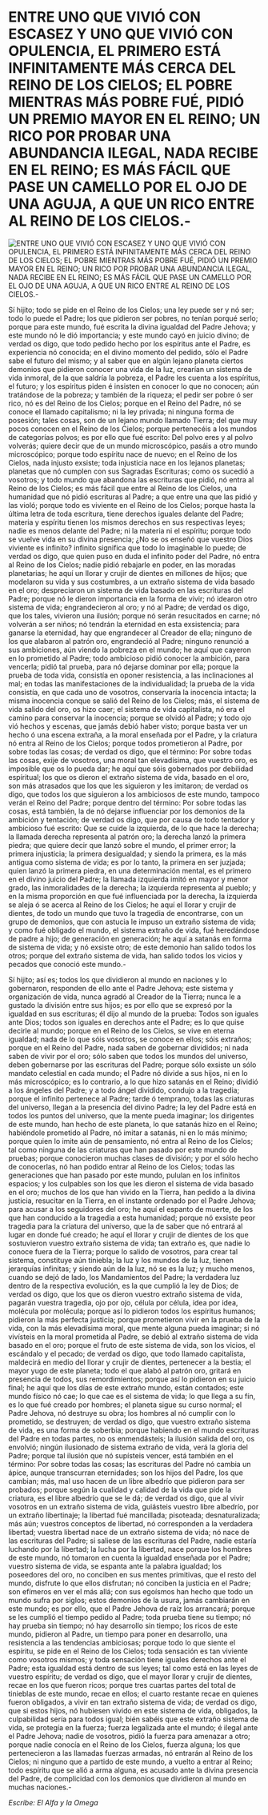 # ENTRE UNO QUE VIVIÓ CON ESCASEZ Y UNO QUE VIVIÓ CON OPULENCIA, EL PRIMERO ESTÁ INFINITAMENTE MÁS CERCA DEL REINO DE LOS CIELOS; EL POBRE MIENTRAS MÁS POBRE FUÉ, PIDIÓ UN PREMIO MAYOR EN EL REINO; UN RICO POR PROBAR UNA ABUNDANCIA ILEGAL, NADA RECIBE EN EL REINO; ES MÁS FÁCIL QUE PASE UN CAMELLO POR EL OJO DE UNA AGUJA, A QUE UN RICO ENTRE AL REINO DE LOS CIELOS.-

![ENTRE UNO QUE VIVIÓ CON ESCASEZ Y UNO QUE VIVIÓ CON OPULENCIA, EL PRIMERO ESTÁ INFINITAMENTE MÁS CERCA DEL REINO DE LOS CIELOS; EL POBRE MIENTRAS MÁS POBRE FUÉ, PIDIÓ UN PREMIO MAYOR EN EL REINO; UN RICO POR PROBAR UNA ABUNDANCIA ILEGAL, NADA RECIBE EN EL REINO; ES MÁS FÁCIL QUE PASE UN CAMELLO POR EL OJO DE UNA AGUJA, A QUE UN RICO ENTRE AL REINO DE LOS CIELOS.-](http://www.alfayomega.pe/images/rollos/blanco.jpg)

Sí hijito; todo se pide en el Reino de los Cielos; una ley puede ser y nó ser; todo lo puede el Padre; los que pidieron ser pobres, no tenían porqué serlo; porque para este mundo, fué escrita la divina igualdad del Padre Jehova; y este mundo nó le dió importancia; y este mundo cayó en juicio divino; de verdad os digo, que todo pedido hecho por los espíritus ante el Padre, es experiencia nó conocida; en el divino momento del pedido, sólo el Padre sabe el futuro del mismo; y al saber que en algún lejano planeta ciertos demonios que pidieron conocer una vida de la luz, crearían un sistema de vida inmoral, de la que saldría la pobreza, el Padre les cuenta a los espíritus, el futuro; y los espíritus piden é insisten en conocer lo que no conocen; aún tratándose de la pobreza; y también de la riqueza; el pedir ser pobre ó ser rico, nó es del Reino de los Cielos; porque en el Reino del Padre, nó se conoce el llamado capitalismo; ni la ley privada; ni ninguna forma de posesión; tales cosas, son de un lejano mundo llamado Tierra; del que muy pocos conocen en el Reino de los Cielos; porque pertenecéis a los mundos de categorías polvos; es por ello que fué escrito: Del polvo eres y al polvo volverás; quiere decir que de un mundo microscópico, pasáis a otro mundo microscópico; porque todo espíritu nace de nuevo; en el Reino de los Cielos, nada injusto exsiste; toda injusticia nace en los lejanos planetas; planetas que nó cumplen con sus Sagradas Escrituras; como os sucedió a vosotros; y todo mundo que abandona las escrituras que pidió, nó entra al Reino de los Cielos; es más fácil que entre al Reino de los Cielos, una humanidad que nó pidió escrituras al Padre; a que entre una que las pidió y las violó; porque todo es viviente en el Reino de los Cielos; porque hasta la última letra de toda escritura, tiene derechos iguales delante del Padre; materia y espíritu tienen los mismos derechos en sus respectivas leyes; nadie es menos delante del Padre; ni la materia ni el espíritu; porque todo se vuelve vida en su divina presencia; ¿No se os enseñó que vuestro Dios viviente es infinito? infinito significa que todo lo imaginable lo puede; de verdad os digo, que quien puso en duda el infinito poder del Padre, nó entra al Reino de los Cielos; nadie pidió rebajarle en poder, en las moradas planetarias; he aquí un llorar y crujir de dientes en millones de hijos; que modelaron su vida y sus costumbres, a un extraño sistema de vida basado en el oro; despreciaron un sistema de vida basado en las escrituras del Padre; porque nó le dieron importancia en la forma de vivir; nó idearon otro sistema de vida; engrandecieron al oro; y nó al Padre; de verdad os digo, que los tales, vivieron una ilusión; porque nó serán resucitados en carne; nó volverán a ser niños; nó tendrán la eternidad en esta exsistencia; para ganarse la eternidad, hay que engrandecer al Creador de ella; ninguno de los que alabaron al patrón oro, engrandeció al Padre; ninguno renunció a sus ambiciones, aún viendo la pobreza en el mundo; he aquí que cayeron en lo prometido al Padre; todo ambicioso pidió conocer la ambición, para vencerla; pidió tal prueba, para nó dejarse dominar por ella; porque la prueba de toda vida, consistía en oponer resistencia, a las inclinaciones al mal; en todas las manifestaciones de la individualidad; la prueba de la vida consistía, en que cada uno de vosotros, conservaría la inocencia intacta; la misma inocencia conque se salió del Reino de los Cielos; más, el sistema de vida salido del oro, os hizo caer; el sistema de vida capitalista, nó era el camino para conservar la inocencia; porque se olvidó al Padre; y todo ojo vió hechos y escenas, que jamás debió haber visto; porque basta ver un hecho ó una escena extraña, a la moral enseñada por el Padre, y la criatura nó entra al Reino de los Cielos; porque todos prometieron al Padre, por sobre todas las cosas; de verdad os digo, que el término: Por sobre todas las cosas, exije de vosotros, una moral tan elevadísima, que vuestro oro, es imposible que os lo pueda dar; he aquí que sóis gobernados por debilidad espíritual; los que os dieron el extraño sistema de vida, basado en el oro, son más atrasados que los que les siguieron y les imitaron; de verdad os digo, que todos los que siguieron a los ambiciosos de este mundo, tampoco verán el Reino del Padre; porque dentro del término: Por sobre todas las cosas, está también, la de nó dejarse influenciar por los demonios de la ambición y tentación; de verdad os digo, que por causa de todo tentador y ambicioso fué escrito: Que se cuide la izquierda, de lo que hace la derecha; la llamada derecha representa al patrón oro; la derecha lanzó la primera piedra; que quiere decir que lanzó sobre el mundo, el primer error; la primera injusticia; la primera desigualdad; y siendo la primera, es la más antigua como sistema de vida; es por lo tanto, la primera en ser juzjada; quien lanzó la primera piedra, en una determinación mental, es el primero en el divino juicio del Padre; la llamada izquierda imitó en mayor y menor grado, las inmoralidades de la derecha; la izquierda representa al pueblo; y en la misma proporción en que fué influenciada por la derecha, la izquierda se aleja ó se acerca al Reino de los Cielos; he aquí el llorar y crujir de dientes, de todo un mundo que tuvo la tragedia de encontrarse, con un grupo de demonios, que con astucia le impuso un extraño sistema de vida; y como fué obligado el mundo, el sistema extraño de vida, fué heredándose de padre a hijo; de generación en generación; he aquí a satanás en forma de sistema de vida; y nó exsiste otro; de este demonio han salido todos los otros; porque del extraño sistema de vida, han salido todos los vicios y pecados que conoció este mundo.-

Sí hijito; así es; todos los que dividieron al mundo en naciones y lo gobernaron, responden de ello ante el Padre Jehova; este sistema y organización de vida, nunca agradó al Creador de la Tierra; nunca le a gustado la división entre sus hijos; es por ello que se expresó por la igualdad en sus escrituras; él dijo al mundo de la prueba: Todos son iguales ante Dios; todos son iguales en derechos ante el Padre; es lo que quise decirle al mundo; porque en el Reino de los Cielos, se vive en eterna igualdad; nada de lo que sóis vosotros, se conoce en ellos; sóis extraños; porque en el Reino del Padre, nada saben de gobernar divididos; ni nada saben de vivir por el oro; sólo saben que todos los mundos del universo, deben gobernarse por las escrituras del Padre; porque sólo exsiste un sólo mandato celestial en cada mundo; el Padre nó divide a sus hijos, ni en lo más microscópico; es lo contrario, a lo que hizo satanás en el Reino; dividió a los ángeles del Padre; y a todo ángel dividido, condujo a la tragedia; porque el infinito pertenece al Padre; tarde ó temprano, todas las criaturas del universo, llegan a la presencia del divino Padre; la ley del Padre está en todos los puntos del universo, que la mente pueda imaginar; los dirigentes de este mundo, han hecho de este planeta, lo que satanás hizo en el Reino; habiéndole prometido al Padre, nó imitar a satanás, ni en lo más mínimo; porque quien lo imite aún de pensamiento, nó entra al Reino de los Cielos; tal como ninguna de las criaturas que han pasado por este mundo de pruebas; porque conocieron muchas clases de división; y por el sólo hecho de conocerlas, nó han podido entrar al Reino de los Cielos; todas las generaciones que han pasado por este mundo, pululan en los infinitos espacios; y los culpables son los que les dieron el sistema de vida basado en el oro; muchos de los que han vivido en la Tierra, han pedido a la divina justicia, resucitar en la Tierra, en el instante ordenado por el Padre Jehova; para acusar a los seguidores del oro; he aquí el espanto de muerte, de los que han conducido a la tragedia a esta humanidad; porque nó exsiste peor tragedia para la criatura del universo, que la de saber que nó entrará al lugar en donde fué creado; he aquí el llorar y crujir de dientes de los que sostuvieron vuestro extraño sistema de vida; tan extraño es, que nadie lo conoce fuera de la Tierra; porque lo salido de vosotros, para crear tal sistema, constituye aún tiniebla; la luz y los mundos de la luz, tienen jerarquías infinitas; y siendo aún de la luz, nó se es la luz; y mucho menos, cuando se dejó de lado, los Mandamientos del Padre; la verdadera luz dentro de la respectiva evolución, es la que cumplió la ley de Dios; de verdad os digo, que los que os dieron vuestro extraño sistema de vida, pagarán vuestra tragedia, ojo por ojo, célula por célula, idea por idea, molécula por molécula; porque así lo pidieron todos los espíritus humanos; pidieron la más perfecta justicia; porque prometieron vivir en la prueba de la vida, con la más elevadísima moral, que mente alguna pueda imaginar; si nó vivísteis en la moral prometida al Padre, se debió al extraño sistema de vida basado en el oro; porque el fruto de este sistema de vida, son los vicios, el escándalo y el pecado; de verdad os digo, que todo llamado capitalista, maldecirá en medio del llorar y crujir de dientes, pertenecer a la bestia; el mayor yugo de este planeta; todo el que alabó al patrón oro, gritará en presencia de todos, sus remordimientos; porque así lo pidieron en su juicio final; he aquí que los días de este extraño mundo, están contados; este mundo físico nó cae; lo que cae es el sistema de vida; lo que llega a su fín, es lo que fué creado por hombres; el planeta sigue su curso normal; el Padre Jehova, nó destruye su obra; los hombres al nó cumplir con lo prometido, se destruyen; de verdad os digo, que vuestro extraño sistema de vida, es una forma de soberbia; porque habiendo en el mundo escrituras del Padre en todas partes, no os enmendásteis; la ilusión salida del oro, os envolvió; ningún ilusionado de sistema extraño de vida, verá la gloria del Padre; porque tal ilusión que nó supísteis vencer, está también en el término: Por sobre todas las cosas; las escrituras del Padre nó cambia un ápice, aunque transcurran eternidades; son los hijos del Padre, los que cambian; más, mal uso hacen de un libre albedrío que pidieron para ser probados; porque según la cualidad y calidad de la vida que pide la criatura, es el libre albedrío que se le dá; de verdad os digo, que al vivir vosotros en un extraño sistema de vida, guiásteis vuestro libre albedrío, por un extraño libertinaje; la libertad fué mancillada; pisoteada; desnaturalizada; más aún; vuestros conceptos de libertad, nó corresponden a la verdadera libertad; vuestra libertad nace de un extraño sistema de vida; nó nace de las escrituras del Padre; si saliese de las escrituras del Padre, nadie estaría luchando por la libertad; la lucha por la libertad, nace porque los hombres de este mundo, nó tomaron en cuenta la igualdad enseñada por el Padre; vuestro sistema de vida, se espanta ante la palabra igualdad; los poseedores del oro, no conciben en sus mentes primitivas, que el resto del mundo, disfrute lo que ellos disfrutan; nó conciben la justicia en el Padre; son efímeros en ver el más allá; con sus egoísmos han hecho que todo un mundo sufra por siglos; estos demonios de la usura, jamás cambiarán en este mundo; es por ello, que el Padre Jehova de raíz los arrancará; porque se les cumplió el tiempo pedido al Padre; toda prueba tiene su tiempo; nó hay prueba sin tiempo; nó hay desarrollo sin tiempo; los ricos de este mundo, pidieron al Padre, un tiempo para poner en desarrollo, una resistencia a las tendencias ambiciosas; porque todo lo que siente el espíritu, se pide en el Reino de los Cielos; toda sensación es tan viviente como vosotros mismos; y toda sensación tiene iguales derechos ante el Padre; esta igualdad está dentro de sus leyes; tal como está en las leyes de vuestro espíritu; de verdad os digo, que el mayor llorar y crujir de dientes, recae en los que fueron ricos; porque tres cuartas partes del total de tinieblas de este mundo, recae en ellos; el cuarto restante recae en quienes fueron obligados, a vivir en tan extraño sistema de vida; de verdad os digo, que si estos hijos, nó hubiesen vivido en este sistema de vida, obligados, la culpabilidad sería para todos igual; bién sabéis que este extraño sistema de vida, se protegía en la fuerza; fuerza legalizada ante el mundo; é ilegal ante el Padre Jehova; nadie de vosotros, pidió la fuerza para amenazar a otro; porque nadie conocía en el Reino de los Cielos, fuerza alguna; los que pertenecieron a las llamadas fuerzas armadas, nó entrarán al Reino de los Cielos; ni ninguno que a partido de este mundo, a vuelto a entrar al Reino; todo espíritu que se alió a arma alguna, es acusado ante la divina presencia del Padre, de complicidad con los demonios que dividieron al mundo en muchas naciones.-

*Escribe: El Alfa y la Omega*
